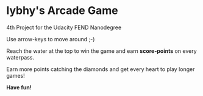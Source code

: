 lybhy's Arcade Game
===============================
4th Project for the Udacity FEND Nanodegree 


Use arrow-keys to move around ;-)

Reach the water at the top to win the game and earn **score-points** on every waterpass.


Earn more points catching the diamonds and get every heart to play longer games!

**Have fun!**

